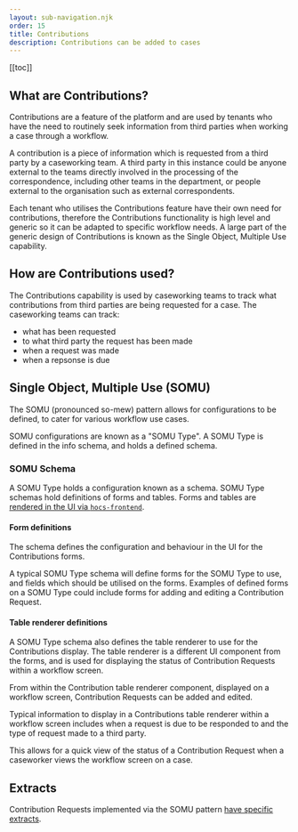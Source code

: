 ```yaml
---
layout: sub-navigation.njk
order: 15
title: Contributions
description: Contributions can be added to cases
---
```


[[toc]]

## What are Contributions?
Contributions are a feature of the platform and are used by tenants who have the need to routinely seek information from third parties when working a case through a workflow.

A contribution is a piece of information which is requested from a third party by a caseworking team. A third party in this instance could be anyone external to the teams directly involved in the processing of the correspondence, including other teams in the department, or people external to the organisation such as external correspondents.

Each tenant who utilises the Contributions feature have their own need for contributions, therefore the Contributions functionality is high level and generic so it can be adapted to specific workflow needs. A large part of the generic design of Contributions is known as the Single Object, Multiple Use capability.

## How are Contributions used?
The Contributions capability is used by caseworking teams to track what contributions from third parties are being requested for a case. The caseworking teams can track:
- what has been requested
- to what third party the request has been made
- when a request was made
- when a repsonse is due

## Single Object, Multiple Use (SOMU)
The SOMU (pronounced so-mew) pattern allows for configurations to be defined, to cater for various workflow use cases.

SOMU configurations are known as a "SOMU Type". A SOMU Type is defined in the info schema, and holds a defined schema.

### SOMU Schema
A SOMU Type holds a configuration known as a schema. SOMU Type schemas hold definitions of forms and tables. Forms and tables are [rendered in the UI via `hocs-frontend`](https://github.com/UKHomeOffice/hocs-frontend/blob/main/src/shared/common/forms/composite/somu-list.jsx).

#### Form definitions
The schema defines the configuration and behaviour in the UI for the Contributions forms.

A typical SOMU Type schema will define forms for the SOMU Type to use, and fields which should be utilised on the forms. Examples of defined forms on a SOMU Type could include forms for adding and editing a Contribution Request.

#### Table renderer definitions
A SOMU Type schema also defines the table renderer to use for the Contributions display. The table renderer is a different UI component from the forms, and is used for displaying the status of Contribution Requests within a workflow screen.

From within the Contribution table renderer component, displayed on a workflow screen, Contribution Requests can be added and edited.

Typical information to display in a Contributions table renderer within a workflow screen includes when a request is due to be responded to and the type of request made to a third party.

This allows for a quick view of the status of a Contribution Request when a caseworker views the workflow screen on a case.

## Extracts
Contribution Requests implemented via the SOMU pattern [have specific extracts](../extracts/#single-object%2C-multiple-use-(somu)).   
